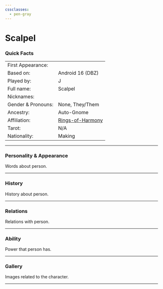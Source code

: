 ```yaml
---
cssclasses:
  - pen-gray
---
```

# Scalpel
### Quick Facts

|                    |                                                |
| ------------------ | ---------------------------------------------- |
| First Appearance:  |                                                |
| Based on:          | Android 16 (DBZ)                               |
| Played by:         | J                                              |
| Full name:         | Scalpel                                        |
| Nicknames:         |                                                |
| Gender & Pronouns: | None, They/Them                                |
| Ancestry:          | Auto-Gnome                                     |
| Affiliation:       | [Rings-of-Harmony](../-Groups/Rings-of-Harmony.md) |
| Tarot:             | N/A                                            |
| Nationality:       | Making                                         |
***
### Personality & Appearance
Words about person.

***
### History
History about person.

***
### Relations
Relations with person.

***
### Ability
Power that person has.

***
### Gallery
Images related to the character.

***
